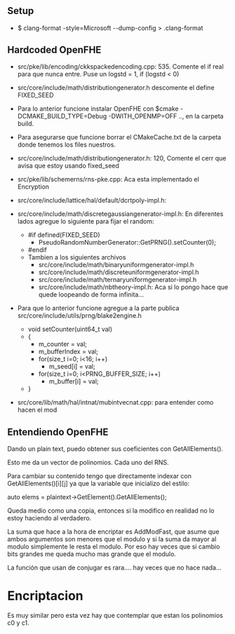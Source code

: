 #

## Setup

- $ clang-format -style=Microsoft --dump-config > .clang-format



## Hardcoded OpenFHE

- src/pke/lib/encoding/ckkspackedencoding.cpp: 535. Comente el if real para que nunca entre. Puse un logstd = 1, if (logstd < 0)
- src/core/include/math/distributiongenerator.h descomente el define FIXED_SEED
- Para lo anterior funcione instalar OpenFHE con $cmake -DCMAKE_BUILD_TYPE=Debug -DWITH_OPENMP=OFF .., en la carpeta build.
- Para asegurarse que funcione borrar el CMakeCache.txt de la carpeta donde tenemos los files nuestros.
- src/core/include/math/distributiongenerator.h: 120,  Comente el cerr que avisa que estoy usando fixed_seed
- src/pke/lib/schemerns/rns-pke.cpp: Aca esta implementado el Encryption
- src/core/include/lattice/hal/default/dcrtpoly-impl.h:
- src/core/include/math/discretegaussiangenerator-impl.h: En diferentes lados agregue lo siguiente para fijar el random:
    - \#if defined(FIXED_SEED)
        -   PseudoRandomNumberGenerator::GetPRNG().setCounter(0);
    - \#endif
    - Tambien a los siguientes archivos
        - src/core/include/math/binaryuniformgenerator-impl.h
        - src/core/include/math/discreteuniformgenerator-impl.h
        - src/core/include/math/ternaryuniformgenerator-impl.h
        - src/core/include/math/nbtheory-impl.h: Aca si lo pongo hace que quede loopeando de forma infinita...
- Para que lo anterior funcione agregue a la parte publica src/core/include/utils/prng/blake2engine.h
    - void setCounter(uint64_t val)
    - {
        -   m_counter = val;
        - m_bufferIndex = val;
        - for(size_t i=0; i<16; i++)
            -  m_seed[i] = val;
        - for(size_t i=0; i<PRNG_BUFFER_SIZE; i++)
            - m_buffer[i] = val;
    - }

- src/core/lib/math/hal/intnat/mubintvecnat.cpp: para entender como hacen el mod

## Entendiendo OpenFHE

Dando un plain text, puedo obtener sus coeficientes con GetAllElements().

Esto me da un vector de polinomios.
Cada uno del RNS.

Para cambiar su contenido tengo que directamente indexar con GetAllElements()[i][j]
ya que la variable que inicializo del estilo:

auto elems = plaintext->GetElement<DCRTPoly>().GetAllElements();

Queda medio como una copia, entonces si la modifico en realidad no lo estoy haciendo
al verdadero.

La suma que hace a la hora de encriptar es AddModFast, que asume que ambos argumentos
son menores que el modulo y si la suma da mayor al modulo simplemente le resta el modulo.
Por eso hay veces que si cambio bits grandes me queda mucho mas grande que el modulo.

La función que usan de conjugar es rara…. hay veces que no hace nada…

# Encriptacion

Es muy similar pero esta vez hay que contemplar que estan los polinomios c0 y c1.

